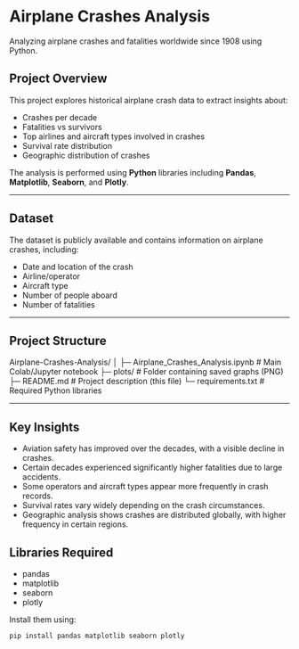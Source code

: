 # Airplane Crashes Analysis

Analyzing airplane crashes and fatalities worldwide since 1908 using Python.

## Project Overview

This project explores historical airplane crash data to extract insights about:

- Crashes per decade
- Fatalities vs survivors
- Top airlines and aircraft types involved in crashes
- Survival rate distribution
- Geographic distribution of crashes

The analysis is performed using **Python** libraries including **Pandas**, **Matplotlib**, **Seaborn**, and **Plotly**.

---

## Dataset

The dataset is publicly available and contains information on airplane crashes, including:

- Date and location of the crash
- Airline/operator
- Aircraft type
- Number of people aboard
- Number of fatalities

---

## Project Structure

Airplane-Crashes-Analysis/
│
├─ Airplane_Crashes_Analysis.ipynb # Main Colab/Jupyter notebook
├─ plots/ # Folder containing saved graphs (PNG)
├─ README.md # Project description (this file)
└─ requirements.txt # Required Python libraries


---

## Key Insights

- Aviation safety has improved over the decades, with a visible decline in crashes.
- Certain decades experienced significantly higher fatalities due to large accidents.
- Some operators and aircraft types appear more frequently in crash records.
- Survival rates vary widely depending on the crash circumstances.
- Geographic analysis shows crashes are distributed globally, with higher frequency in certain regions.

## Libraries Required

- pandas  
- matplotlib  
- seaborn  
- plotly  

Install them using:

```bash
pip install pandas matplotlib seaborn plotly









